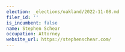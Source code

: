 ```yaml
---
election: _elections/oakland/2022-11-08.md
filer_id: ''
is_incumbent: false
name: Stephen Schear
occupation: Attorney
website_url: https://stephenschear.com/
---
```

